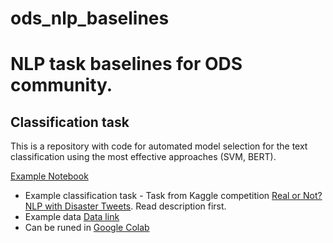 # ods_nlp_baselines
# NLP task baselines for ODS community.



## Classification task

This is a repository with code for automated model selection for the text classification using the most effective approaches (SVM, BERT).

[Example Notebook](https://github.com/vetka925/ods_nlp_baselines/blob/master/disaster_tweets.ipynb)
* Example classification task - Task from Kaggle competition [Real or Not? NLP with Disaster Tweets](https://www.kaggle.com/c/nlp-getting-started). Read description first.
* Example data [Data link](https://www.kaggle.com/c/nlp-getting-started/data)
* Can be runed in [Google Colab](https://colab.research.google.com)
